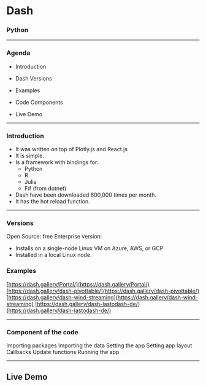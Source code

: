 # Dash
### Python
---
### Agenda
- Introduction

- Dash Versions

- Examples

- Code Components

- Live Demo

---
### Introduction
-   It was written on top of Plotly.js and React.js
-   It is simple.
-   Is a framework with bindings for:
	-   Python
	-   R
	-   Julia
	-   F# (from dotnet)
-   Dash have been downloaded 600,000 times per month.
-   It has the hot reload function.

---
### Versions

Open Source: free
Enterprise version: 
-   Installs on a single-node Linux VM on Azure, AWS, or GCP
-   Installed in a local Linux node.

### Examples
[https://dash.gallery/Portal/](https://dash.gallery/Portal/)
[https://dash.gallery/dash-pivottable/](https://dash.gallery/dash-pivottable/)
[https://dash.gallery/dash-wind-streaming](https://dash.gallery/dash-wind-streaming)
[https://dash.gallery/dash-lastodash-de/](https://dash.gallery/dash-lastodash-de/)

---
### Component of the code
Importing packages
Importing the data
Setting the app
Setting app layout
Callbacks
Update functions
Running the app

---
## Live Demo
